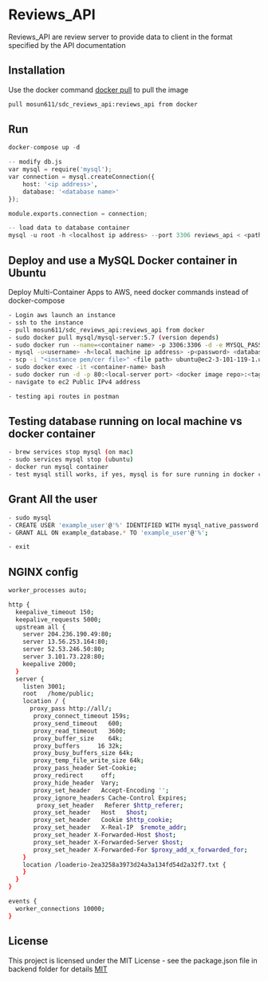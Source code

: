 # Reviews_API

Reviews_API are review server to provide data to client in the format specified by the API documentation 

## Installation

Use the docker command [docker pull](https://pip.pypa.io/en/stable/) to pull the image

```bash
pull mosun611/sdc_reviews_api:reviews_api from docker
```

## Run

```python
docker-compose up -d

-- modify db.js
var mysql = require('mysql');
var connection = mysql.createConnection({
    host: '<ip address>', 
    database: '<database name>'
});

module.exports.connection = connection;

-- load data to database container 
mysql -u root -h <localhost ip address> --port 3306 reviews_api < <path of the sql file>

```

## Deploy and use a MySQL Docker container in Ubuntu

Deploy Multi-Container Apps to AWS, need docker commands instead of docker-compose 

```bash
- Login aws launch an instance
- ssh to the instance 
- pull mosun611/sdc_reviews_api:reviews_api from docker
- sudo docker pull mysql/mysql-server:5.7 (version depends)
- sudo docker run --name=<container name> -p 3306:3306 -d -e MYSQL_PASSWORD=<password> -e MYSQL_USER=<username> -e MYSQL_DATABASE=<database-name> mysql/mysql-server:5.7 (you can add volume environment variable to store the data on instance)
- mysql -u<username> -h<local machine ip address> -p<password> <databasename> < <path of the sql file>
- scp -i "<instance pem/cer file>" <file path> ubuntu@ec2-3-101-119-1.us-west-1.compute.amazonaws.com:/home/ubuntu
- sudo docker exec -it <container-name> bash
- sudo docker run -d -p 80:<local-server port> <docker image repo>:<tagname>
- navigate to ec2 Public IPv4 address

- testing api routes in postman
```

## Testing database running on local machine vs docker container

```bash
- brew services stop mysql (on mac)
- sudo services mysql stop (ubuntu)
- docker run mysql container
- test mysql still works, if yes, mysql is for sure running in docker container 
```


## Grant All the user 

```bash
- sudo mysql
- CREATE USER 'example_user'@'%' IDENTIFIED WITH mysql_native_password BY 'password';
- GRANT ALL ON example_database.* TO 'example_user'@'%';

- exit
```



## NGINX config

```bash
worker_processes auto;

http {
  keepalive_timeout 150;
  keepalive_requests 5000;
  upstream all {
    server 204.236.190.49:80;
    server 13.56.253.164:80;
    server 52.53.246.50:80;
    server 3.101.73.228:80;
    keepalive 2000;
  }
  server {
    listen 3001;
    root   /home/public;
    location / {
      proxy_pass http://all/;
       proxy_connect_timeout 159s;
       proxy_send_timeout   600;
       proxy_read_timeout   3600;
       proxy_buffer_size    64k;
       proxy_buffers     16 32k;
       proxy_busy_buffers_size 64k;
       proxy_temp_file_write_size 64k;
       proxy_pass_header Set-Cookie;
       proxy_redirect     off;
       proxy_hide_header  Vary;
       proxy_set_header   Accept-Encoding '';
       proxy_ignore_headers Cache-Control Expires;
        proxy_set_header   Referer $http_referer;
       proxy_set_header   Host   $host;
       proxy_set_header   Cookie $http_cookie;
       proxy_set_header   X-Real-IP  $remote_addr;
       proxy_set_header X-Forwarded-Host $host;
       proxy_set_header X-Forwarded-Server $host;
       proxy_set_header X-Forwarded-For $proxy_add_x_forwarded_for;
    }
    location /loaderio-2ea3258a3973d24a3a134fd54d2a32f7.txt {
    }
  }
}

events {
  worker_connections 10000;
}

```



## License
This project is licensed under the MIT License - see the package.json file in backend folder for details
[MIT](https://choosealicense.com/licenses/mit/)
